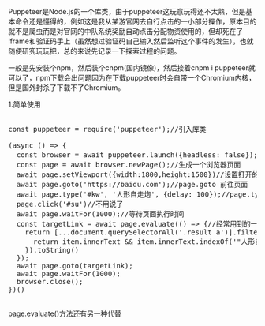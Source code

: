 Puppeteer是Node.js的一个库类，由于puppeteer这玩意玩得还不太熟，但是基本命令还是懂得的，例如这是我从某游官网去自行点击的一小部分操作，原本目的就不是爬虫而是对官网的中队系统奖励自动点击分配物资使用的，但却死在了iframe和验证码手上（虽然想过验证码自己输入然后监听这个事件的发生），也就随便研究玩玩把，总的来说先记录一下探索过程的问题。

一般是先安装个npm，然后装个cnpm(国内镜像)，然后接着cnpm i puppeteer就可以了，npm下载会出问题因为在下载puppeteer时会自带一个Chromium内核，但是国外封杀了下载不了Chromium。

1.简单使用
<pre>

const puppeteer = require('puppeteer');//引入库类

(async () => {
  const browser = await puppeteer.launch({headless: false});//headless代表有头还是无头，实际就是打不打开浏览器展示而已
  const page = await browser.newPage();//生成一个浏览器页面
  await page.setViewport({width:1800,height:1500})//设置打开的页面宽高
  await page.goto('https://baidu.com');//page.goto 前往页面
  await page.type('#kw', '人形自走炮', {delay: 100});//page.type('目标','输入文字',输入间隔时间)
  page.click('#su')//不用说了
  await page.waitFor(1000);//等待页面执行时间
  const targetLink = await page.evaluate(() => {//经常用到的一步，写你所需要执行逻辑的方法，有点类似vue里面的method一样，并且一定要return返回结果
    return [...document.querySelectorAll('.result a')].filter(item => {
      return item.innerText && item.innerText.indexOf('"人形自走炮"是什么意思?_百度知道')!==0
    }).toString()
  });
  await page.goto(targetLink);
  await page.waitFor(1000);
  browser.close();
})()

</pre>

page.evaluate()方法还有另一种代替

